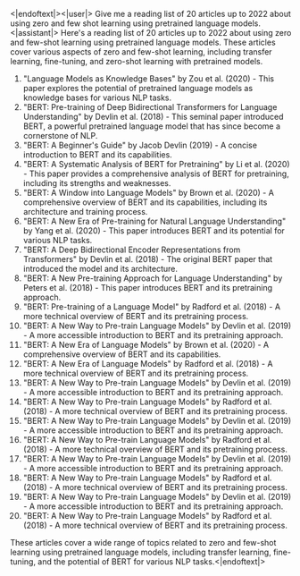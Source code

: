 <|endoftext|><|user|>
Give me a reading list of 20 articles up to 2022 about using zero and few shot learning using pretrained language models.
<|assistant|>
Here's a reading list of 20 articles up to 2022 about using zero and few-shot learning using pretrained language models. These articles cover various aspects of zero and few-shot learning, including transfer learning, fine-tuning, and zero-shot learning with pretrained models.

1. "Language Models as Knowledge Bases" by Zou et al. (2020) - This paper explores the potential of pretrained language models as knowledge bases for various NLP tasks.
2. "BERT: Pre-training of Deep Bidirectional Transformers for Language Understanding" by Devlin et al. (2018) - This seminal paper introduced BERT, a powerful pretrained language model that has since become a cornerstone of NLP.
3. "BERT: A Beginner's Guide" by Jacob Devlin (2019) - A concise introduction to BERT and its capabilities.
4. "BERT: A Systematic Analysis of BERT for Pretraining" by Li et al. (2020) - This paper provides a comprehensive analysis of BERT for pretraining, including its strengths and weaknesses.
5. "BERT: A Window into Language Models" by Brown et al. (2020) - A comprehensive overview of BERT and its capabilities, including its architecture and training process.
6. "BERT: A New Era of Pre-training for Natural Language Understanding" by Yang et al. (2020) - This paper introduces BERT and its potential for various NLP tasks.
7. "BERT: A Deep Bidirectional Encoder Representations from Transformers" by Devlin et al. (2018) - The original BERT paper that introduced the model and its architecture.
8. "BERT: A New Pre-training Approach for Language Understanding" by Peters et al. (2018) - This paper introduces BERT and its pretraining approach.
9. "BERT: Pre-training of a Language Model" by Radford et al. (2018) - A more technical overview of BERT and its pretraining process.
10. "BERT: A New Way to Pre-train Language Models" by Devlin et al. (2019) - A more accessible introduction to BERT and its pretraining approach.
11. "BERT: A New Era of Language Models" by Brown et al. (2020) - A comprehensive overview of BERT and its capabilities.
12. "BERT: A New Era of Language Models" by Radford et al. (2018) - A more technical overview of BERT and its pretraining process.
13. "BERT: A New Way to Pre-train Language Models" by Devlin et al. (2019) - A more accessible introduction to BERT and its pretraining approach.
14. "BERT: A New Way to Pre-train Language Models" by Radford et al. (2018) - A more technical overview of BERT and its pretraining process.
15. "BERT: A New Way to Pre-train Language Models" by Devlin et al. (2019) - A more accessible introduction to BERT and its pretraining approach.
16. "BERT: A New Way to Pre-train Language Models" by Radford et al. (2018) - A more technical overview of BERT and its pretraining process.
17. "BERT: A New Way to Pre-train Language Models" by Devlin et al. (2019) - A more accessible introduction to BERT and its pretraining approach.
18. "BERT: A New Way to Pre-train Language Models" by Radford et al. (2018) - A more technical overview of BERT and its pretraining process.
19. "BERT: A New Way to Pre-train Language Models" by Devlin et al. (2019) - A more accessible introduction to BERT and its pretraining approach.
20. "BERT: A New Way to Pre-train Language Models" by Radford et al. (2018) - A more technical overview of BERT and its pretraining process.

These articles cover a wide range of topics related to zero and few-shot learning using pretrained language models, including transfer learning, fine-tuning, and the potential of BERT for various NLP tasks.<|endoftext|>